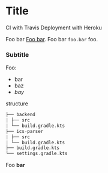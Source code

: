 # Title

CI with Travis
Deployment with Heroku

Foo bar [Foo bar](https://ottersbach.xyz/). Foo bar `foo.bar` foo. 

### Subtitle
Foo:
*   bar
*   baz
*   _bay_

structure
``` kotlin
├── backend 
| ├── src 
| └── build.gradle.kts 
├── ics-parser 
| ├── src 
| └── build.gradle.kts 
├── build.gradle.kts 
└── settings.gradle.kts
```

Foo **bar**